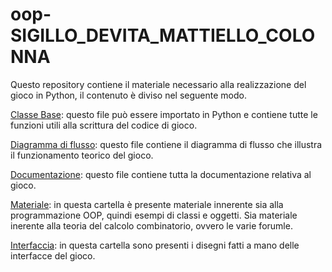# oop-SIGILLO_DEVITA_MATTIELLO_COLONNA
Questo repository contiene il materiale necessario alla realizzazione del gioco in Python, il contenuto è diviso nel seguente modo.

[Classe Base](https://github.com/SimoneSigillo/oop-SIGILLO_DEVITA_MATTIELLO_COLONNA/blob/main/Classe_Base.py): questo file può essere importato in Python e contiene tutte le funzioni utili alla scrittura del codice di gioco.

[Diagramma di flusso](https://github.com/SimoneSigillo/oop-SIGILLO_DEVITA_MATTIELLO_COLONNA/blob/main/Diagramma_di_flusso.pdf): questo file contiene il diagramma di flusso che illustra il funzionamento teorico del gioco.

[Documentazione](https://github.com/SimoneSigillo/oop-SIGILLO_DEVITA_MATTIELLO_COLONNA/blob/main/Documentazione_oop.pdf): questo file contiene tutta la documentazione relativa al gioco. 

[Materiale](https://github.com/SimoneSigillo/oop-SIGILLO_DEVITA_MATTIELLO_COLONNA/tree/main/Materiale): in questa cartella è presente materiale innerente sia alla programmazione OOP, quindi esempi di classi e oggetti. Sia materiale inerente alla teoria del calcolo combinatorio, ovvero le varie forumle.

[Interfaccia](https://github.com/SimoneSigillo/oop-SIGILLO_DEVITA_MATTIELLO_COLONNA/tree/main/Interfaccia): in questa cartella sono presenti i disegni fatti a mano delle interfacce del gioco.
